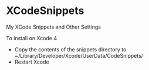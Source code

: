 XCodeSnippets
=============

My XCode Snippets and Other Settings

To install on Xcode 4
 * Copy the contents of the snippets directory to ~/Library/Developer/Xcode/UserData/CodeSnippets/
 * Restart Xcode
